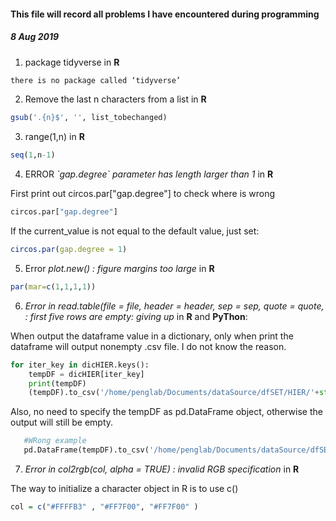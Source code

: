 #### This file will record all problems I have encountered during programming

##### 8 Aug 2019

1. package tidyverse in **R**

```R
there is no package called ‘tidyverse’
```

2. Remove the last n characters from a list in **R**

```R
gsub('.{n}$', '', list_tobechanged)
```

3. range(1,n) in **R**
```R
seq(1,n-1)
```

4. ERROR *\`gap.degree\` parameter has length larger than 1* in **R**

First print out circos.par["gap.degree"] to check where is wrong
```R
circos.par["gap.degree"]
```
If the current_value is not equal to the default value, just set:
```R
circos.par(gap.degree = 1)
```

5. Error *plot.new() : figure margins too large* in **R**
```R
par(mar=c(1,1,1,1))
```

6. *Error in read.table(file = file, header = header, sep = sep, quote = quote, : first five rows are empty: giving up* in **R** and **PyThon**:

When output the dataframe value in a dictionary, only when print the dataframe will output nonempty .csv file. I do not know the reason.
```PyThon
for iter_key in dicHIER.keys():
    tempDF = dicHIER[iter_key]
    print(tempDF)
    (tempDF).to_csv('/home/penglab/Documents/dataSource/dfSET/HIER/'+str(iter_key)+'.csv')
```

 Also, no need to specify the tempDF as pd.DataFrame object, otherwise the output will still be empty.
 ```PyThon
    #WRong example
    pd.DataFrame(tempDF).to_csv('/home/penglab/Documents/dataSource/dfSET/HIER/'+str(iter_key)+'.csv')
```

7. *Error in col2rgb(col, alpha = TRUE) : invalid RGB specification* in **R**

The way to initialize a character object in R is to use c()
```R
col = c("#FFFFB3" , "#FF7F00", "#FF7F00" )
```










